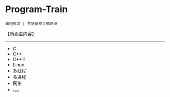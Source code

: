 # Program-Train

    编程练习 | 并记录相关知识点

【所涵盖内容】

****
- C
- C++
- C++11
- Linux
- 多线程
- 多进程
- 网络
- 。。。
